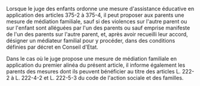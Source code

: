 Lorsque le juge des enfants ordonne une mesure d'assistance éducative en application des articles 375-2 à 375-4, il peut proposer aux parents une mesure de médiation familiale, sauf si des violences sur l'autre parent ou sur l'enfant sont alléguées par l'un des parents ou sauf emprise manifeste de l'un des parents sur l'autre parent, et, après avoir recueilli leur accord, désigner un médiateur familial pour y procéder, dans des conditions définies par décret en Conseil d'Etat.

Dans le cas où le juge propose une mesure de médiation familiale en application du premier alinéa du présent article, il informe également les parents des mesures dont ils peuvent bénéficier au titre des articles L. 222-2 à L. 222-4-2 et L. 222-5-3 du code de l'action sociale et des familles.
